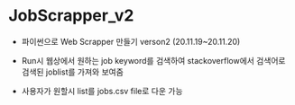 # JobScrapper_v2
- 파이썬으로 Web Scrapper 만들기 verson2 (20.11.19~20.11.20)

- Run시 웹상에서 원하는 job keyword를 검색하여 stackoverflow에서 검색어로 검색된 joblist를 가져와 보여줌

- 사용자가 원할시 list를 jobs.csv file로 다운 가능
